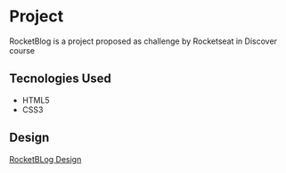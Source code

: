# Project
<p>
  RocketBlog is a project proposed as challenge by Rocketseat in Discover course
</p>

## Tecnologies Used
- HTML5
- CSS3

## Design 

[RocketBLog Design](https://www.figma.com/file/7cCQGjG8FEEtoGmq2y4XEG/DD-%2F-RocketBlog-(Copy)?node-id=3%3A2)
